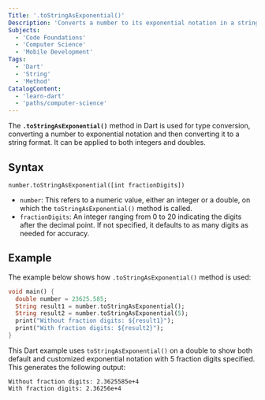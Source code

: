 ```yaml
---
Title: '.toStringAsExponential()'
Description: 'Converts a number to its exponential notation in a string format.'
Subjects:
  - 'Code Foundations'
  - 'Computer Science'
  - 'Mobile Development'
Tags:
  - 'Dart'
  - 'String'
  - 'Method'
CatalogContent:
  - 'learn-dart'
  - 'paths/computer-science'
---
```


The **`.toStringAsExponential()`** method in Dart is used for type conversion, converting a number to exponential notation and then converting it to a string format. It can be applied to both integers and doubles.

## Syntax

```pseudo
number.toStringAsExponential([int fractionDigits])
```

- `number`: This refers to a numeric value, either an integer or a double, on which the `toStringAsExponential()` method is called.
- `fractionDigits`: An integer ranging from 0 to 20 indicating the digits after the decimal point. If not specified, it defaults to as many digits as needed for accuracy.

## Example

The example below shows how `.toStringAsExponential()` method is used:

```dart
void main() {
  double number = 23625.585;
  String result1 = number.toStringAsExponential();
  String result2 = number.toStringAsExponential(5);
  print("Without fraction digits: ${result1}");
  print("With fraction digits: ${result2}");
}
```
This Dart example uses `toStringAsExponential()` on a double to show both default and customized exponential notation with 5 fraction digits specified. This generates the following output:

```shell
Without fraction digits: 2.3625585e+4
With fraction digits: 2.36256e+4
```
